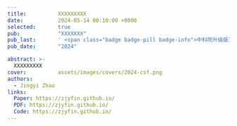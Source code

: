 ```yaml
---
title:          XXXXXXXXX
date:           2024-05-14 00:10:00 +0800
selected:       true
pub:            "XXXXXXX"
pub_last:       ' <span class="badge badge-pill badge-info">中科院升级版1区</span>'
pub_date:       "2024"

abstract: >-
  XXXXXXXXX
cover:          assets/images/covers/2024-csf.png
authors:
  - Jingyi Zhao
links:
  Paper: https://zjyfin.github.io/
  PDF: https://zjyfin.github.io/
  Code: https://zjyfin.github.io/
---
```

